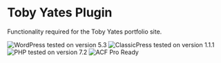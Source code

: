 # Toby Yates Plugin

Functionality required for the Toby Yates portfolio site.

![WordPress tested on version 5.3](https://img.shields.io/badge/WordPress-5.3-0073aa.svg?style=flat-square)
![ClassicPress tested on version 1.1.1](https://img.shields.io/badge/ClassicPress-1.1.1-03768e.svg?style=flat-square)
![PHP tested on version 7.2](https://img.shields.io/badge/PHP-tested%207.2-8892bf.svg?style=flat-square)
![ACF Pro Ready](https://img.shields.io/badge/ACF%20Pro-ready-00d3ae.svg?style=flat-square)